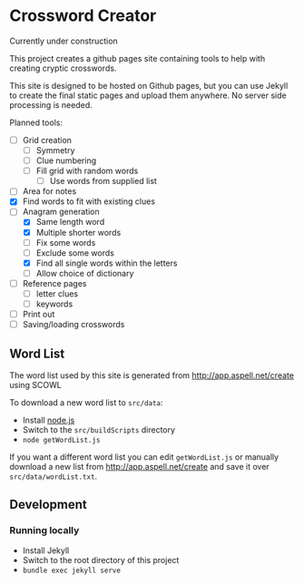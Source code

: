 # Crossword Creator

Currently under construction

This project creates a github pages site containing tools to help with creating cryptic crosswords.

This site is designed to be hosted on Github pages, but you can use Jekyll to create the final static pages and upload them anywhere. No server side processing is needed.

Planned tools:
* [ ] Grid creation
  * [ ] Symmetry
  * [ ] Clue numbering
  * [ ] Fill grid with random words
    * [ ] Use words from supplied list
* [ ] Area for notes
* [x] Find words to fit with existing clues
* [ ] Anagram generation
  * [x] Same length word
  * [x] Multiple shorter words
  * [ ] Fix some words
  * [ ] Exclude some words
  * [x] Find all single words within the letters
  * [ ] Allow choice of dictionary
* [ ] Reference pages
  * [ ] letter clues
  * [ ] keywords
* [ ] Print out
* [ ] Saving/loading crosswords

## Word List

The word list used by this site is generated from http://app.aspell.net/create using SCOWL

To download a new word list to `src/data`:
* Install [node.js](https://nodejs.org/en/)
* Switch to the `src/buildScripts` directory
* `node getWordList.js`

If you want a different word list you can edit `getWordList.js` or manually download a new list from http://app.aspell.net/create and save it over `src/data/wordList.txt`.

## Development

### Running locally

* Install Jekyll
* Switch to the root directory of this project
* `bundle exec jekyll serve`
